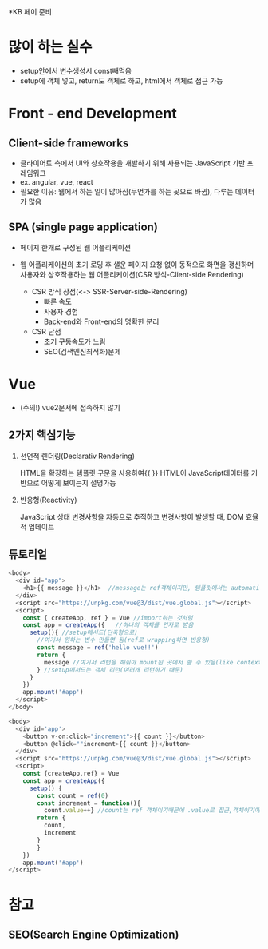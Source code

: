 *KB 페이 준비



# 많이 하는 실수

* setup안에서 변수생성시 const빼먹음 
* setup에 객체 넣고, return도 객체로 하고, html에서 객체로 접근 가능



# Front - end Development

## Client-side frameworks

* 클라이어트 측에서 UI와 상호작용을 개발하기 위해 사용되는 JavaScript 기반 프레임워크
* ex. angular, vue, react
* 필요한 이유: 웹에서 하는 일이 많아짐(무언가를 하는 곳으로 바뀜), 다루는 데이터가 많음

## SPA (single page application)

* 페이지 한개로 구성된 웹 어플리케이션

* 웹 어플리케이션의 초기 로딩 후 샐운 페이지 요청 없이 동적으로 화면을 갱신하며 사용자와 상호작용하는 웹 어플리케이션(CSR 방식-Client-side Rendering)
  * CSR 방식 장점(<-> SSR-Server-side-Rendering)
    * 빠른 속도
    * 사용자 경험
    * Back-end와 Front-end의 명확한 분리
  * CSR 단점
    * 초기 구동속도가 느림
    * SEO(검색엔진최적화)문제

# Vue

* (주의!) vue2문서에 접속하지 않기

## 2가지 핵심기능

1. 선언적 렌더링(Declarativ Rendering)

   HTML을 확장하는 템플릿 구문을 사용하여{{ }} HTML이 JavaScript데이터를 기반으로 어떻게 보이는지 설명가능

2. 반응형(Reactivity)

   JavaScript 상태 변경사항을 자동으로 추적하고 변경사항이 발생할 때, DOM 효율적 업데이트

## 튜토리얼

```javascript
<body>
  <div id="app"> 
    <h1>{{ message }}</h1>  //message는 ref객체이지만, 템플릿에서는 automatically unwrapped
  </div>
  <script src="https://unpkg.com/vue@3/dist/vue.global.js"></script>
  <script>
    const { createApp, ref } = Vue //import하는 것처럼
    const app = createApp({   //하나의 객체를 인자로 받음
      setup(){ //setup메서드(단축형으로)
        //여기서 원하는 변수 만들면 됨(ref로 wrapping하면 반응형)
        const message = ref('hello vue!!')
        return {
          message //여기서 리턴을 해줘야 mount된 곳에서 쓸 수 있음(like context)
        } //setup메서드는 객체 리턴(여러개 리턴하기 때문)
      }
    })
    app.mount('#app')
  </script>
</body>
```

```javascript
<body>
  <div id='app'>
    <button v-on:click="increment">{{ count }}</button>
    <button @click=""increment>{{ count }}</button>
  </div>
  <script src="https://unpkg.com/vue@3/dist/vue.global.js"></script>
  <script>
    const {createApp,ref} = Vue
    const app = createApp({
      setup() {
        const count = ref(0)
        const increment = function(){
          count.value++} //count는 ref 객체이기때문에 .value로 접근,객체이기에 재할당이 아님(여기서const문제 :값만 바뀌었으므로 주소는 변함이 없음)
        return {
          count,
          increment
        }
        }
    })
    app.mount('#app')
</script>
```



# 참고

## SEO(Search Engine Optimization)